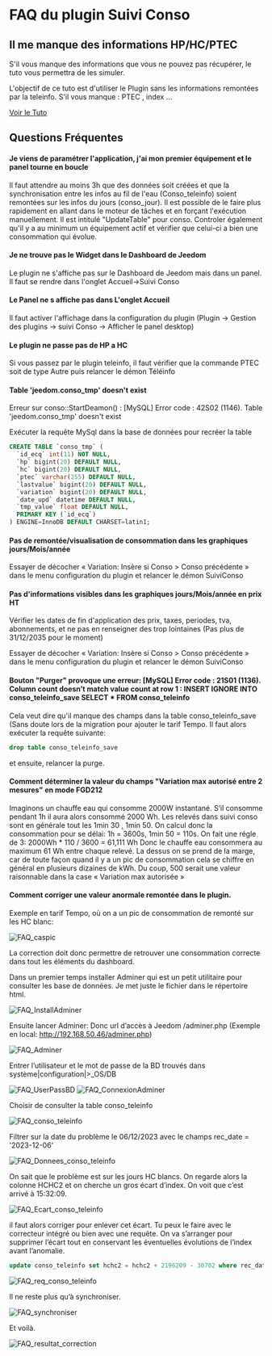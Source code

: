 # FAQ du plugin Suivi Conso

## Il me manque des informations HP/HC/PTEC
S'il vous manque des informations que vous ne pouvez pas récupérer, le tuto vous permettra de les simuler.

L'objectif de ce tuto est d'utiliser le Plugin sans les informations remontées par la teleinfo.
S'il vous manque : PTEC , index ...

[Voir le Tuto](./tutoriel_hp_hc.md)

## Questions Fréquentes

#### Je viens de paramétrer l'application, j'ai mon premier équipement et le panel tourne en boucle
Il faut attendre au moins 3h que des données soit créées et que la synchronisation entre les infos au fil de l'eau (Conso_teleinfo) soient remontées sur les infos du jours (conso_jour). Il est possible de le faire plus rapidement en allant dans le moteur de tâches et en forçant l'exécution manuellement. Il est intitulé "UpdateTable" pour conso.
Controler également qu'il y a au minimum un équipement actif et vérifier que celui-ci a bien une consommation qui évolue.

#### Je ne trouve pas le Widget dans le Dashboard de Jeedom
Le plugin ne s'affiche pas sur le Dashboard de Jeedom mais dans un panel. Il faut se rendre dans l'onglet Accueil->Suivi Conso

#### Le Panel ne s affiche pas dans L'onglet Accueil
Il faut activer l'affichage dans la configuration du plugin (Plugin -> Gestion des plugins -> suivi Conso -> Afficher le panel desktop)

#### Le plugin ne passe pas de HP a HC
Si vous passez par le plugin teleinfo, il faut vérifier que la commande PTEC soit de type Autre puis relancer le démon Téléinfo

#### Table 'jeedom.conso_tmp' doesn't exist
Erreur sur conso::StartDeamon() : [MySQL] Error code : 42S02 (1146). Table 'jeedom.conso_tmp' doesn't exist

Exécuter la requête MySql dans la base de données pour recréer la table

```sql
CREATE TABLE `conso_tmp` (
  `id_ecq` int(11) NOT NULL,
  `hp` bigint(20) DEFAULT NULL,
  `hc` bigint(20) DEFAULT NULL,
  `ptec` varchar(255) DEFAULT NULL,
  `lastvalue` bigint(20) DEFAULT NULL,
  `variation` bigint(20) DEFAULT NULL,
  `date_upd` datetime DEFAULT NULL,
  `tmp_value` float DEFAULT NULL,
  PRIMARY KEY (`id_ecq`)
) ENGINE=InnoDB DEFAULT CHARSET=latin1;
```
#### Pas de remontée/visualisation de consommation dans les graphiques jours/Mois/année
Essayer de décocher « Variation: Insère si Conso > Conso précédente » dans le menu configuration du plugin et relancer le démon SuiviConso

#### Pas d'informations visibles dans les graphiques jours/Mois/année en prix HT
Vérifier les dates de fin d'application des prix, taxes, periodes, tva, abonnements, et ne pas en renseigner des trop lointaines (Pas plus de 31/12/2035 pour le moment)

Essayer de décocher « Variation: Insère si Conso > Conso précédente » dans le menu configuration du plugin et relancer le démon SuiviConso
#### Bouton "Purger" provoque une erreur: [MySQL] Error code : 21S01 (1136). Column count doesn’t match value count at row 1 : INSERT IGNORE INTO conso_teleinfo_save SELECT * FROM conso_teleinfo
Cela veut dire qu'il manque des champs dans la table conso_teleinfo_save (Sans doute lors de la migration pour ajouter le tarif Tempo. Il faut alors exécuter la requête suivante:
```sql
drop table conso_teleinfo_save
```
et ensuite, relancer la purge.

#### Comment déterminer la valeur du champs "Variation max autorisé entre 2 mesures" en mode FGD212
Imaginons un chauffe eau qui consomme 2000W instantané. S’il consomme pendant 1h il aura alors consommé 2000 Wh. Les relevés dans suivi conso sont en générale tout les 1min 30 , 1min 50. On calcul donc la consommation pour se délai: 1h = 3600s, 1min 50 = 110s. On fait une régle de 3:
2000Wh * 110 / 3600 = 61,111 Wh
Donc le chauffe eau consommera au maximum 61 Wh entre chaque relevé. La dessus on se prend de la marge, car de toute façon quand il y a un pic de consommation cela se chiffre en général en plusieurs dizaines de kWh. Du coup, 500 serait une valeur raisonnable dans la case « Variation max autorisée »

#### Comment corriger une valeur anormale remontée dans le plugin.
Exemple en tarif Tempo, où on a un pic de consommation de remonté sur les HC blanc:

![FAQ_caspic](../images/caspic.png)

La correction doit donc permettre de retrouver une consommation correcte dans tout les éléments du dashboard.

Dans un premier temps installer Adminer qui est un petit utilitaire pour consulter les base de données. Je met juste le fichier dans le répertoire html.

![FAQ_InstallAdminer](../images/InstallAdminer.png)

Ensuite lancer Adminer:
Donc url d’accès à Jeedom /adminer.php (Exemple en local: http://192.168.50.46/adminer.php)

![FAQ_Adminer](../images/FAQ_Adminer.png)

Entrer l’utilisateur et le mot de passe de la BD trouvés dans système|configuration|>_OS/DB

![FAQ_UserPassBD](../images/UserPassBD.png)
![FAQ_ConnexionAdminer](../images/ConnexionAdminer.png)

Choisir de consulter la table conso_teleinfo

![FAQ_conso_teleinfo](../images/FAQ_conso_teleinfo.png)

Filtrer sur la date du problème le 06/12/2023 avec le champs rec_date = '2023-12-06'

![FAQ_Donnees_conso_teleinfo](../images/FAQ_Donnees_conso_teleinfo.png)

On sait que le problème est sur les jours HC blancs. On regarde alors la colonne HCHC2 et on cherche un gros écart d’index. On voit que c’est arrivé à 15:32:09.

![FAQ_Ecart_conso_teleinfo](../images/FAQ_Ecart_conso_teleinfo.png)

il faut alors corriger pour enlever cet écart. Tu peux le faire avec le correcteur intégré ou bien avec une requête. On va s’arranger pour supprimer l’écart tout en conservant les éventuelles évolutions de l’index avant l’anomalie.
```sql
update conso_teleinfo set hchc2 = hchc2 + 2196209 - 30702 where rec_date = '2023-12-06' and id_equipement = 379 and rec_time <= '15:31:07'
```

![FAQ_req_conso_teleinfo](../images/FAQ_req_conso_teleinfo.png)

Il ne reste plus qu’à synchroniser.

![FAQ_synchroniser](../images/FAQ_synchroniser.png)

Et voilà.

![FAQ_resultat_correction](../images/FAQ_resultat_correction.png)
